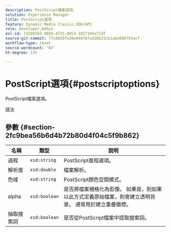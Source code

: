 ```yaml
---
description: PostScript檔案選項。
solution: Experience Manager
title: PostScript選項
feature: Dynamic Media Classic,SDK/API
role: Developer,Admin
exl-id: fd2093b5-9856-4f31-8853-1027194a71df
source-git-commit: 77c88d5fe20e048f6fad2bb23cb1abe090793acf
workflow-type: tm+mt
source-wordcount: '67'
ht-degree: 13%

---
```


# PostScript選項{#postscriptoptions}

PostScript檔案選項。

語法

## 參數 {#section-2fc9bea56b6d4b72b80d4f04c5f9b862}

| 名稱 | 類型 | 說明 |
|---|---|---|
| 過程 | `xsd:string` | PostScript進程選項。 |
| 解析度 | `xsd:double` | 檔案解析。 |
| 色域 | `xsd:string` | PostScript顏色空間模式。 |
| alpha | `xsd:boolean` | 是否將檔案柵格化為影像。 如果是，則如果以此方式定義原始檔案，則會建立透明背景。 通常用於建立重疊徽標。 |
| 抽取搜索詞 | `xsd:boolean` | 是否從PostScript檔案中提取搜索詞。 |

